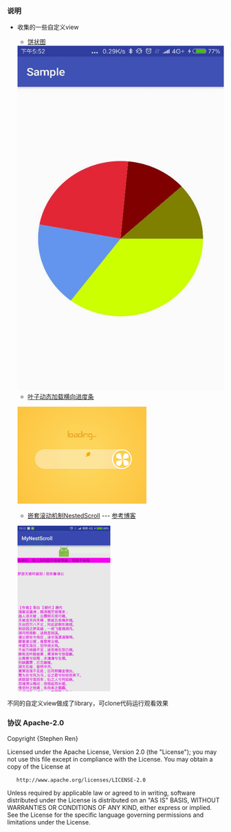 ### 说明

- 收集的一些自定义view
    - [饼状图](https://github.com/harrain/CustomViews/tree/master/leafloading)


    <img src = "/screenshot/pieview.jpg" width = "500" height="800" />

    - [叶子动态加载横向进度条](https://github.com/harrain/CustomViews/tree/master/pieview)

    ![叶子进度条](/screenshot/leaf_loading_readme.gif)

    - [嵌套滚动机制NestedScroll]() --- [参考博客](http://blog.csdn.net/al4fun/article/details/53889075)

    ![MyNestedScroll](/screenshot/MyNestedScroll.gif)

不同的自定义view做成了library，可clone代码运行观看效果


### 协议 Apache-2.0

Copyright {Stephen Ren}

   Licensed under the Apache License, Version 2.0 (the "License");
   you may not use this file except in compliance with the License.
   You may obtain a copy of the License at

       http://www.apache.org/licenses/LICENSE-2.0

   Unless required by applicable law or agreed to in writing, software
   distributed under the License is distributed on an "AS IS" BASIS,
   WITHOUT WARRANTIES OR CONDITIONS OF ANY KIND, either express or implied.
   See the License for the specific language governing permissions and
   limitations under the License.